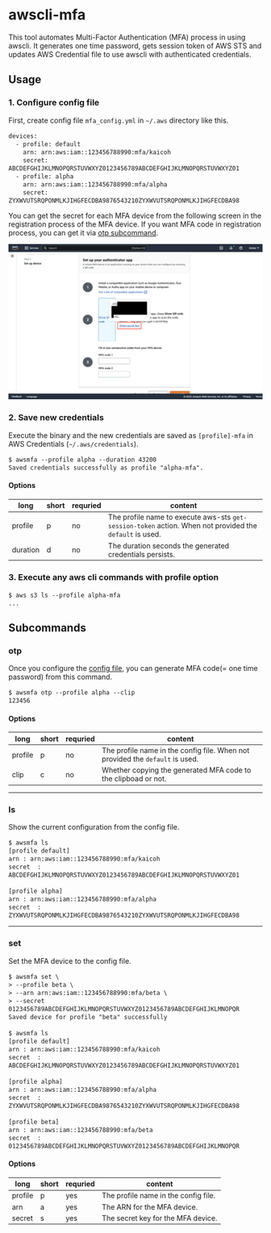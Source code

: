 # awscli-mfa

This tool automates Multi-Factor Authentication (MFA) process in using awscli. It generates one time password, gets session token of AWS STS and updates AWS Credential file to use awscli with authenticated credentials.

## Usage

### 1. Configure config file

First, create config file `mfa_config.yml` in `~/.aws` directory like this.

```
devices:
  - profile: default
    arn: arn:aws:iam::123456788990:mfa/kaicoh
    secret: ABCDEFGHIJKLMNOPQRSTUVWXYZ0123456789ABCDEFGHIJKLMNOPQRSTUVWXYZ01
  - profile: alpha
    arn: arn:aws:iam::123456788990:mfa/alpha
    secret: ZYXWVUTSRQPONMLKJIHGFECDBA9876543210ZYXWVUTSRQPONMLKJIHGFECDBA98
```

You can get the secret for each MFA device from the following screen in the registration process of the MFA device. If you want MFA code in registration process, you can get it via [otp subcommand](#otp).

![How to get secret](assets/How_to_get_secret.png)

### 2. Save new credentials

Execute the binary and the new credentials are saved as `[profile]-mfa` in AWS Credentials (`~/.aws/credentials`).

```
$ awsmfa --profile alpha --duration 43200
Saved credentials successfully as profile "alpha-mfa".
```

#### Options

| long | short | requried | content
----|---- |---- |----
| profile | p | no | The profile name to execute aws-sts `get-session-token` action. When not provided the `default` is used.
| duration | d | no | The duration seconds the generated credentials persists.

### 3. Execute any aws cli commands with profile option

```
$ aws s3 ls --profile alpha-mfa
...
```

## Subcommands

### otp

Once you configure the [config file](#usage), you can generate MFA code(= one time password) from this command.

```
$ awsmfa otp --profile alpha --clip
123456
```

#### Options

| long | short | requried | content
----|---- |---- |----
| profile | p | no | The profile name in the config file. When not provided the `default` is used.
| clip | c | no | Whether copying the generated MFA code to the clipboad or not.

---

### ls

Show the current configuration from the config file.

```
$ awsmfa ls
[profile default]
arn	: arn:aws:iam::123456788990:mfa/kaicoh
secret	: ABCDEFGHIJKLMNOPQRSTUVWXYZ0123456789ABCDEFGHIJKLMNOPQRSTUVWXYZ01

[profile alpha]
arn	: arn:aws:iam::123456788990:mfa/alpha
secret	: ZYXWVUTSRQPONMLKJIHGFECDBA9876543210ZYXWVUTSRQPONMLKJIHGFECDBA98
```

---

### set

Set the MFA device to the config file.

```
$ awsmfa set \
> --profile beta \
> --arn arn:aws:iam::123456788990:mfa/beta \
> --secret 0123456789ABCDEFGHIJKLMNOPQRSTUVWXYZ0123456789ABCDEFGHIJKLMNOPQR
Saved device for profile "beta" successfully

$ awsmfa ls
[profile default]
arn	: arn:aws:iam::123456788990:mfa/kaicoh
secret	: ABCDEFGHIJKLMNOPQRSTUVWXYZ0123456789ABCDEFGHIJKLMNOPQRSTUVWXYZ01

[profile alpha]
arn	: arn:aws:iam::123456788990:mfa/alpha
secret	: ZYXWVUTSRQPONMLKJIHGFECDBA9876543210ZYXWVUTSRQPONMLKJIHGFECDBA98

[profile beta]
arn	: arn:aws:iam::123456788990:mfa/beta
secret	: 0123456789ABCDEFGHIJKLMNOPQRSTUVWXYZ0123456789ABCDEFGHIJKLMNOPQR
```

#### Options

| long | short | requried | content
----|---- |---- |----
| profile | p | yes | The profile name in the config file.
| arn | a | yes | The ARN for the MFA device.
| secret | s | yes | The secret key for the MFA device.
